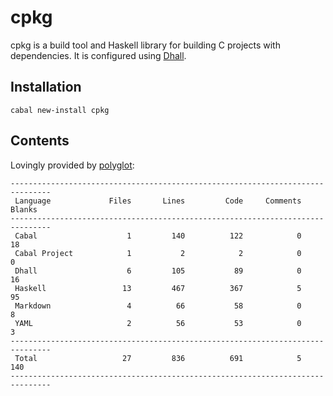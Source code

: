 # cpkg

cpkg is a build tool and Haskell library for building C projects with
dependencies. It is configured using
[Dhall](http://github.com/dhall-lang/dhall-haskell).

## Installation

```
cabal new-install cpkg
```

## Contents

Lovingly provided by [polyglot](https://github.com/vmchale/polyglot):

```
-------------------------------------------------------------------------------
 Language             Files       Lines         Code     Comments       Blanks
-------------------------------------------------------------------------------
 Cabal                    1         140          122            0           18
 Cabal Project            1           2            2            0            0
 Dhall                    6         105           89            0           16
 Haskell                 13         467          367            5           95
 Markdown                 4          66           58            0            8
 YAML                     2          56           53            0            3
-------------------------------------------------------------------------------
 Total                   27         836          691            5          140
-------------------------------------------------------------------------------
```
